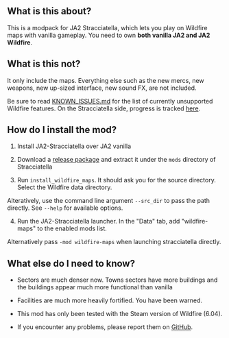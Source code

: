 ## What is this about?

This is a modpack for JA2 Stracciatella, which lets you play on Wildfire maps
with vanilla gameplay. You need to own **both vanilla JA2 and JA2 Wildfire**.


## What is this not?

It only include the maps. Everything else such as the new mercs, new weapons,
new up-sized interface, new sound FX, are not included.

Be sure to read [KNOWN_ISSUES.md](KNOWN_ISSUES.md) for the list of currently
unsupported Wildfire features. On the Stracciatella side, progress is tracked
[here](https://github.com/ja2-stracciatella/ja2-stracciatella/issues/1095).


## How do I install the mod?

1. Install JA2-Stracciatella over JA2 vanilla

2. Download a [release package](https://github.com/ja2-stracciatella/mod-wildfire-maps/releases)
and extract it under the `mods` directory of Stracciatella

3. Run `install_wildfire_maps`. It should ask you for the source directory.
Select the Wildfire data directory.

Alteratively, use the command line argument `--src_dir` to pass the path
directly. See `--help` for available options.

4. Run the JA2-Stracciatella launcher. In the "Data" tab, add "wildfire-maps"
to the enabled mods list.

Alternatively pass `-mod wildfire-maps` when launching stracciatella directly.


## What else do I need to know?

- Sectors are much denser now. Towns sectors have more buildings and the
buildings appear much more functional than vanilla

- Facilities are much more heavily fortified. You have been warned.

- This mod has only been tested with the Steam version of Wildfire (6.04).

- If you encounter any problems, please report them on
[GitHub](https://github.com/ja2-stracciatella/mod-wildfire-maps/issues).
